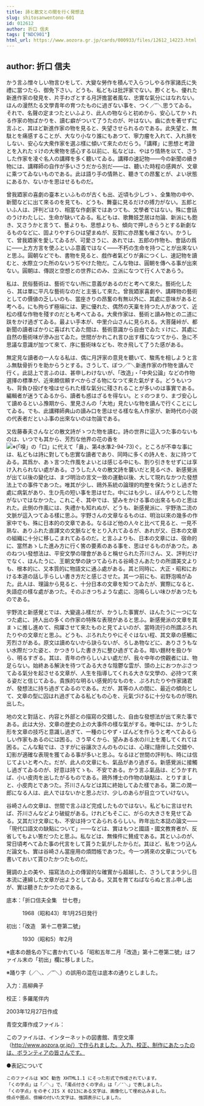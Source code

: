 ```yaml
---
title: 詩と散文との間を行く発想法
slug: shitosanwentono-601
id: 012612
author: 折口 信夫
tags: ["NDC901"]
html_url: https://www.aozora.gr.jp/cards/000933/files/12612_14223.html
---
```


## author: 折口 信夫

かう言ふ憎々しい物言ひをして、大變な勞作を積んで入らつしやる作家諸氏に失禮に當つたら、御免下さい。どうも、私どもは批評家でない。尠くとも、優れた新進作家の發見を、片手わざとする月評擔當者風な、忠實な氣分にはなれない。ほんの漫然たる文學青年の育つたものに過ぎない事を、つく／″＼思うてゐる。それで、名聲の定まつたといふより、此人の物ならと初めから、安心してかゝれる作家の物ばかりを、讀む癖がついて了うたのが、叶はない。齒に衣を著せずに言ふと、其ほど新進作家の物を見ると、失望させられるのである。此失望と、無駄とを痛感することが、大なり小なり誰にもあつて、寧力瘤を入れて、入れ損をしない、安心な大衆作家を選ぶ樣に傾いて來たのだらう。「講釋」に思想と考證とを入れたゞけの大衆物を感心する以前に、私などは、やはり情熱を以て、さうした作家を凌ぐ名人の講釋を多く聽いてゐる。講釋の速記物――今の新聞の續き物には、講釋師の自作が多いさうだから別だ――は、聽いた時程の感興が、文章に乘つてゐないものである。此は語り手の情熱と、聽きての昂奮とが、よい状態にあるか、ないかを思はせるものだ。

曾我廼家の喜劇の臺本といふものが古くも出、近頃も少しづゝ、全集物の中や、新聞などに出て來るのを見ても、どうも、舞臺に見るだけの搏力がない。五郎といふ人は、評判どほり、相當な作劇家ではあつても、文學者ではない。殊に會話のうけわたしに、生命が缺いてゐる。私どもは、歌舞妓芝居は勿論、新派にも飽き、又さうかと言うて、藝よりも、思想よりも、傾向で押しきらうとする新劇なるものなどに、固よりやすらひは望まぬが、反對に亦昂奮も催さない。かうして、曾我廼家を愛してゐるが、可愛さうに、あれでは、五郎の作物も、會話の爲に――上方方言を使ふといふ意義ではなく――不朽の生命を持つことが出來ないと思ふ。圓朝などでも、書物を見ると、戲作者氣どりが鼻につくし、速記物を讀むと、水際立つた所のないうぢやけた物だ。こんな物は、圓朝を傳へる事が出來ない。圓朝は、傳説と空想との世界にのみ、立派になつて行く人であらう。

私は、民俗藝術は、藝術でない所に意義があるのだと考へて來た。藝術化したら、其は單に平凡な藝術なのだと主張して來た。曾我廼家喜劇や、講釋物の藝術としての價値の乏しいのも、當座きりの昂奮の有無以外に、其處に意味があると考へる。にも拘らず極端には、更に優れた、偶然の天稟を持つた人があつて、近松の樣な作物を殘すのだとも考へてゐる。大衆作家は、藝術と讀み物との二道に趺をかけ過ぎてゐる。最よい手本が、中里介山さんに見られる。大菩薩峠が、都新聞の讀者ばかりに喜ばれてゐた間は、藝術意識から自由でゐたゞけに、其處に自然の藝術味が滲み出てゐた。世間がかれこれ言ひ出す樣になつてから、急に不思議な意識が加つて來て、序に藝術味なども、吹き飛して了うた感がある。

無定見な讀者の一人なる私は、偶に月評家の意見を聽いて、駿馬を相しようと言ふ無駄骨折りを助からうとする。さうして、ぼつ／″＼新進作家の作物を讀んで行く。此誌上で言ふのは、甚申しわけないが、「改造」・「中央公論」などの作物選擇の標準が、近來頗信頼すべからざる物になつて來た氣がする。どうもいつも、背負ひ投げを喰はせられた樣な氣分に殘されることが多いのは事實である。編輯者が迷うてゐるから、讀者も惑はざるを得ない。とゞのつまり、まづ安心して讀めるといふ豫期から、里見さんの「大地」見たいな物を讀んで行くことにしてゐる。でも、此講釋師典山の讀み口を思はせる樣な名人作家が、新時代の小説の代表者だといふ事の出來ないのは勿論である。

又佐藤春夫さんなどの散文詩がゝつた物を讀む。詩の世界に這入つた事のないものは、いつでも其から、芳烈な他界の花の香を![※(「嗅」の「口」に代えて「鼻」、第4水準2-94-73)](https://www.aozora.gr.jp/cards/000933/files/../../../gaiji/2-94/2-94-73.png)ぐ。ところが不幸な事には、私どもは詩に對しても忠實な讀者であり、同時に多くの詩人を、友に持つてゐる。其爲か、あゝ言つた作風をよいとは感じる中にも、割り引きをせずには享け入れられない處がある。さうした人々の散文詩を襲いだと見るべき、新感覺派が出て以後の變化は、まづ明治の言文一致の運動以後、大して現れなかつた發想法上での事件であつた。唯其が少し、鴎外系統の論理的均整を保たうとし過ぎた處に病氣があり、生ひ先の短い事を思はせた。中にはも少し、ぼんやりとした物がないではなかつた。これこそ、其中では、望みをかける事の出來るものと思はれた。此側の作風には、失禮かも知れぬが、どうも、新感覺派に、宇野浩二流の文脈が這入つてゐる樣に思ふ。宇野さんの文章なるものは、明治以來の幾多の作家中でも、殊に日本的の文章である。なるほど他の人々と比べて見ると、一見不熟な、ありふれた直譯文の文脈などをとり入れてゐるが、あれが又、日本の文章の組織に十分に移しこまれてゐるのだ。と言ふよりも、日本の文章には、宿命的に、當然あゝした進み方に行く筈の要素のある事を、思はせるものがあつた。あのねつい發想法は、平安文學の理會があると稱せられた芥川さん、又、評判だけでなく、ほんたうに、王朝文學の訣つてゐられる谷崎さんあたりの所謂美文よりも、根本的に、又本質的に物語文に通ふ處がある。其と同時に、大正・昭和における本道の話し手らしい書き方だと感じさせた。其一つ前にも、岩野泡鳴がゐた。此人は、理論から見ると、十分日本の文章を知つてゐたが、實際になると、失語症の樣な處があつた。そのぶきつちような處に、泡鳴らしい味ひがあつたものである。

宇野流と新感覺とでは、大變違ふ樣だが、かうした事實が、ほんたうに一つになつた處に、詩人出の多くの作家の特殊な表現があると思ふ。新感覺派の文章を其まゝに推し進めて、飛躍させて來たものと見てよいのが、當時流行の所謂ぷろれたりやの文章だと思ふ。どうも、ぷろれたりやにそぐはない程、其文章の感觸に芳烈さがある。原文は讀めないから訣らないが、ろしあ物などに、ありさうもない水際だつた姿と、かつきりした書き方に整ひ過ぎてゐる。暗い題材を扱ひ乍ら、明るすぎる。其は、青年の作らしいよい處だが、我々中年の傍觀者には、物足らない。始終ある解決を待つてゐる大きな陰鬱な雲が、頭の上におつかぶさつてゐる氣分を起させる文章が、人生を指導してくれる大きな文學の、必持つて來る姿だと信じてゐる。貴族的な明るい感覺的なものを、ぷろれたりや作家諸君が、發想法に持ち過ぎてゐるのである。だが、其等の人の間に、最近の傾向として、文章の型に囚はれ過ぎてゐる私どもの心を、元氣づけるに十分なものが現れ出した。

地の文と對話と、内容と外部との描寫の交錯した、自由な發想法が出て來た事である。此は大分、文章の歴史の上の大事件の樣な氣がする。唯中には、かうした形を文章の技巧と意識し過ぎて、一種のじやず・ばんどを作らうと考へてゐるらしい作家もあるのには困る。さう早くから、望みある水の川上を濁してくれては困る。こんな點では、さすがに谷讓次さんのものには、心理に隨伴した交錯や、幻影が適確な表現を獲てゐる事が多いと思ふ。なるほど世間の評判も、時には信じてよいと考へた。だが、此人の文章にも、氣品があり過ぎる。新感覺派に接觸し過ぎてゐるのが、好意は持てゝも、不安である。かう言ふ氣品は、どうかすれば、小い皮肉を出したがるものである。鴎外博士の作物の缺點は、とりすましと、小皮肉とであつた。芥川さんなどは其に終始してゐた樣である。第二の潤一郎になる人は、此人ではないかと思ふだけ、少しのあらが目立つていけない。

谷崎さんの文章は、世間で言ふほど完成したものではない。私どもに言はせれば、芥川さんなどより破綻がある。けれどもそこに、がらの大きさを見せてゐる。又其だけ文章にも、不安は持つてゐられるらしい。昨年出た本誌の論文――「現代口語文の缺點について」――などは、實はもつと國語・國文教育者が、反省してもよい筈だつたと思ふ。私などは、無條件に賛成である。其といふのが、常日頃考へてゐた事の代言をして貰うた氣がしたからだ。其ほど、私をつり込んだ論文も、實は谷崎さん當座用の煩悶帳であつた。今一つ將來の文章についても書いておいて貰ひたかつたものだ。

聲調の上の美や、描寫法の上の傳習的な確實から超越した、さうしてまう少し日本流に連綿した文章が出ようとしてゐる。又其を育てねばならぬと言ふ申し出が、實は聽きたかつたのである。













底本：「折口信夫全集　廿七卷」


　　　1968（昭和43）年1月25日発行

初出：「改造　第十二卷第二號」

　　　1930（昭和5）年2月

※底本の題名の下に書かれている「昭和五年二月「改造」第十二卷第二號」はファイル末の「初出」欄に移しました。

※踊り字（／＼、／″＼）の誤用の混在は底本の通りとしました。

入力：高柳典子

校正：多羅尾伴内

2003年12月27日作成

青空文庫作成ファイル：

このファイルは、インターネットの図書館、青空文庫（http://www.aozora.gr.jp/）で作られました。入力、校正、制作にあたったのは、ボランティアの皆さんです。











●表記について


	このファイルは W3C 勧告 XHTML1.1 にそった形式で作成されています。
	「くの字点」は「／＼」で、「濁点付きくの字点」は「／″＼」で表しました。
	「くの字点」をのぞくJIS X 0213にある文字は、画像化して埋め込みました。
	傍点や圏点、傍線の付いた文字は、強調表示にしました。